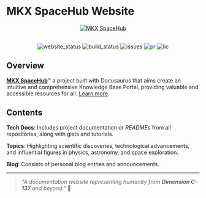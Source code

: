 # MKX SpaceHub Website

<div align="center">
    <a href="https://mkeithx.github.io/">
      <img src="https://imgur.com/vibmxY7.png" alt="MKX SpaceHub">
    </a>
</div>
<br />

<div align="center">

![website_status](https://img.shields.io/website?url=https%3A%2F%2Fmkeithx.github.io%2F&style=for-the-badge&label=Website)
![build_status](https://img.shields.io/github/actions/workflow/status/mkeithx/mkeithx.github.io/deploy.yml?style=for-the-badge)
![issues](https://img.shields.io/github/issues/mkeithx/mkeithx.github.io?style=for-the-badge)
![pr](https://img.shields.io/github/issues-pr/mkeithx/mkeithx.github.io?style=for-the-badge
)
![lic](https://img.shields.io/github/license/mkeithx/mkeithx.github.io?style=for-the-badge&color=orange)

</div>

## Overview

[**MKX SpaceHub**](https://mkeithx.github.io/)™ a project built with Docusaurus that aims create an intuitive and comprehensive Knowledge Base Portal, providing valuable and accessible resources for all. [Learn more](https://mkeithx.github.io/docs).

## Contents

**Tech Docs**: Includes project documentation or _READMEs_ from all repositories, along with gists and tutorials.

**Topics**: Highlighting scientific discoveries, technological advancements, and influential figures in physics, astronomy, and space exploration.

**Blog**: Consists of personal blog entries and announcements.

---

> _"A documentation website representing humanity from **Dimension C-137** and beyond."_
> 🚀


<!-- <details>
  <summary>Effective documentation</summary>
  <div>
    <div>

    <i>
    
    Effective documentation is crucial in software development for promoting clarity, collaboration, and knowledge dissemination. It ensures the enduring viability of projects by reducing confusion, facilitating development, and mitigating error risks, making it an indispensable aspect of the software development lifecycle.
</i>
    </div>
  </div>
</details> -->

